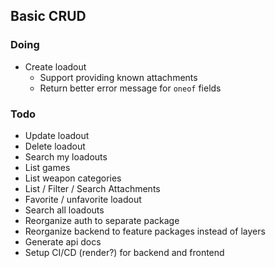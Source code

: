 ## Basic CRUD

### Doing

- Create loadout
  - Support providing known attachments
  - Return better error message for `oneof` fields

### Todo

- Update loadout
- Delete loadout
- Search my loadouts
- List games
- List weapon categories
- List / Filter / Search Attachments
- Favorite / unfavorite loadout
- Search all loadouts
- Reorganize auth to separate package
- Reorganize backend to feature packages instead of layers
- Generate api docs
- Setup CI/CD (render?) for backend and frontend
